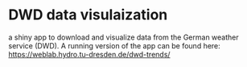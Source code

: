 # DWD data visulaization

a shiny app to download and visualize data from the German weather service (DWD). A running version of the app can be found here: https://weblab.hydro.tu-dresden.de/dwd-trends/
